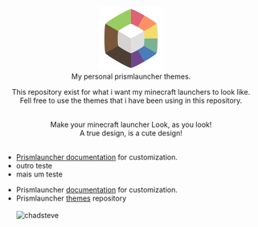 <p align="center">
  <img src="https://github.com/tiffylikecat/prismlauncherThemes/blob/main/catppuccin/prismlauncherLogo.png" alt="prismlauncherLogo"><br>
  My personal prismlauncher themes.
</p>

<p align="center">
This repository exist for what i want my minecraft launchers to look like.<br> Fell free to use the themes that i have been using in this repository.<br> <br>
</p>

<p align="center">
Make your minecraft launcher Look, as you look!<br>
A true design, is a cute design!<br> <br>
</p>

<p align="center">
<ul>
  <li><a href="https://prismlauncher.org/wiki/getting-started/change-themes/" target="_blank">Prismlauncher documentation</a> for customization.</li>
  <li>outro teste</li>
  <li>mais um teste</li>
</ul>
</p>


- Prismlauncher [documentation](https://prismlauncher.org/wiki/getting-started/change-themes/) for customization.
- Prismlauncher [themes](https://github.com/PrismLauncher/Themes/tree/main/themes) repository<br> <br>
![chadsteve](https://media1.tenor.com/m/2iBayblKJlsAAAAC/minecraft-minecraft-memes.gif)
